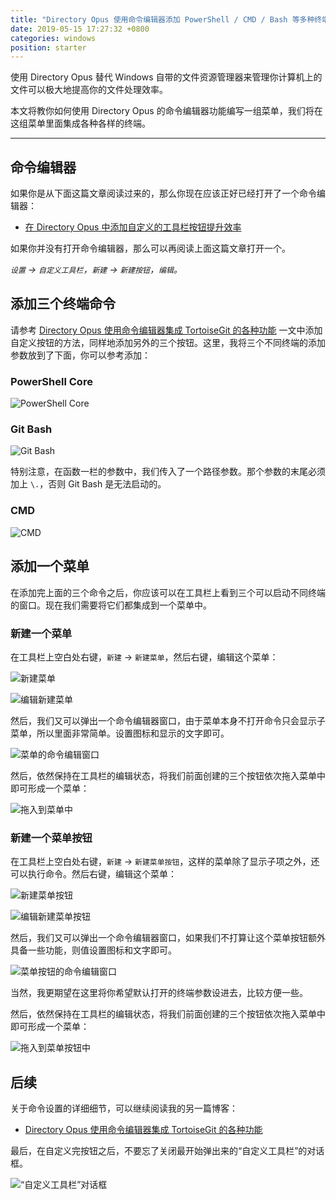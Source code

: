 ```yaml
---
title: "Directory Opus 使用命令编辑器添加 PowerShell / CMD / Bash 等多种终端到自定义菜单"
date: 2019-05-15 17:27:32 +0800
categories: windows
position: starter
---
```


使用 Directory Opus 替代 Windows 自带的文件资源管理器来管理你计算机上的文件可以极大地提高你的文件处理效率。

本文将教你如何使用 Directory Opus 的命令编辑器功能编写一组菜单，我们将在这组菜单里面集成各种各样的终端。

---

<div id="toc"></div>

## 命令编辑器

如果你是从下面这篇文章阅读过来的，那么你现在应该正好已经打开了一个命令编辑器：

- [在 Directory Opus 中添加自定义的工具栏按钮提升效率](/post/directory-opus-custom-toolbar-buttons.html)

如果你并没有打开命令编辑器，那么可以再阅读上面这篇文章打开一个。

*`设置` -> `自定义工具栏`，`新建` -> `新建按钮`，`编辑`。*

## 添加三个终端命令

请参考 [Directory Opus 使用命令编辑器集成 TortoiseGit 的各种功能](/post/directory-opus-integrate-with-tortoise-git.html) 一文中添加自定义按钮的方法，同样地添加另外的三个按钮。这里，我将三个不同终端的添加参数放到了下面，你可以参考添加：

### PowerShell Core

![PowerShell Core](/static/posts/2019-05-15-17-00-43.png)

### Git Bash

![Git Bash](/static/posts/2019-05-15-17-01-00.png)

特别注意，在函数一栏的参数中，我们传入了一个路径参数。那个参数的末尾必须加上 `\.`，否则 Git Bash 是无法启动的。

### CMD

![CMD](/static/posts/2019-05-15-17-01-15.png)

## 添加一个菜单

在添加完上面的三个命令之后，你应该可以在工具栏上看到三个可以启动不同终端的窗口。现在我们需要将它们都集成到一个菜单中。

### 新建一个菜单

在工具栏上空白处右键，`新建` -> `新建菜单`，然后右键，编辑这个菜单：

![新建菜单](/static/posts/2019-05-15-17-03-13.png)

![编辑新建菜单](/static/posts/2019-05-15-17-03-45.png)

然后，我们又可以弹出一个命令编辑器窗口，由于菜单本身不打开命令只会显示子菜单，所以里面非常简单。设置图标和显示的文字即可。

![菜单的命令编辑窗口](/static/posts/2019-05-15-17-05-14.png)

然后，依然保持在工具栏的编辑状态，将我们前面创建的三个按钮依次拖入菜单中即可形成一个菜单：

![拖入到菜单中](/static/posts/2019-05-15-17-12-41.png)

### 新建一个菜单按钮

在工具栏上空白处右键，`新建` -> `新建菜单按钮`，这样的菜单除了显示子项之外，还可以执行命令。然后右键，编辑这个菜单：

![新建菜单按钮](/static/posts/2019-05-15-17-18-42.png)

![编辑新建菜单按钮](/static/posts/2019-05-15-17-22-19.png)

然后，我们又可以弹出一个命令编辑器窗口，如果我们不打算让这个菜单按钮额外具备一些功能，则值设置图标和文字即可。

![菜单按钮的命令编辑窗口](/static/posts/2019-05-15-17-19-30.png)

当然，我更期望在这里将你希望默认打开的终端参数设进去，比较方便一些。

然后，依然保持在工具栏的编辑状态，将我们前面创建的三个按钮依次拖入菜单中即可形成一个菜单：

![拖入到菜单按钮中](/static/posts/2019-05-15-17-25-13.png)

## 后续

关于命令设置的详细细节，可以继续阅读我的另一篇博客：

- [Directory Opus 使用命令编辑器集成 TortoiseGit 的各种功能](/post/directory-opus-integrate-with-tortoise-git.html)

最后，在自定义完按钮之后，不要忘了关闭最开始弹出来的“自定义工具栏”的对话框。

![“自定义工具栏”对话框](/static/posts/2019-05-15-10-41-23.png)

